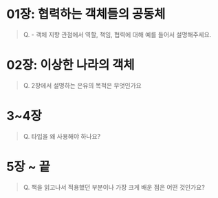 # 01장: 협력하는 객체들의 공동체
> Q. - 객체 지향 관점에서 역할, 책임, 협력에 대해 예를 들어서 설명해주세요.
# 02장: 이상한 나라의 객체
> Q. 2장에서 설명하는 은유의 목적은 무엇인가요

# 3~4장
> Q. 타입을 왜 사용해야 하나요?

# 5장 ~ 끝
> Q. 책을 읽고나서 적용했던 부분이나 가장 크게 배운 점은 어떤 것인가요?